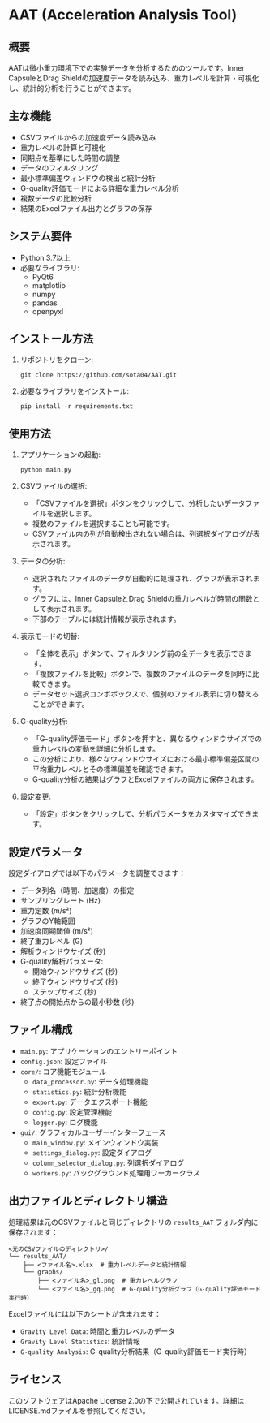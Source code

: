 # AAT (Acceleration Analysis Tool)

## 概要
AATは微小重力環境下での実験データを分析するためのツールです。Inner CapsuleとDrag Shieldの加速度データを読み込み、重力レベルを計算・可視化し、統計的分析を行うことができます。

## 主な機能
- CSVファイルからの加速度データ読み込み
- 重力レベルの計算と可視化
- 同期点を基準にした時間の調整
- データのフィルタリング
- 最小標準偏差ウィンドウの検出と統計分析
- G-quality評価モードによる詳細な重力レベル分析
- 複数データの比較分析
- 結果のExcelファイル出力とグラフの保存

## システム要件
- Python 3.7以上
- 必要なライブラリ:
  - PyQt6
  - matplotlib
  - numpy
  - pandas
  - openpyxl

## インストール方法
1. リポジトリをクローン:
   ```
   git clone https://github.com/sota04/AAT.git
   ```

2. 必要なライブラリをインストール:
   ```
   pip install -r requirements.txt
   ```

## 使用方法
1. アプリケーションの起動:
   ```
   python main.py
   ```

2. CSVファイルの選択:
   - 「CSVファイルを選択」ボタンをクリックして、分析したいデータファイルを選択します。
   - 複数のファイルを選択することも可能です。
   - CSVファイル内の列が自動検出されない場合は、列選択ダイアログが表示されます。

3. データの分析:
   - 選択されたファイルのデータが自動的に処理され、グラフが表示されます。
   - グラフには、Inner CapsuleとDrag Shieldの重力レベルが時間の関数として表示されます。
   - 下部のテーブルには統計情報が表示されます。

4. 表示モードの切替:
   - 「全体を表示」ボタンで、フィルタリング前の全データを表示できます。
   - 「複数ファイルを比較」ボタンで、複数のファイルのデータを同時に比較できます。
   - データセット選択コンボボックスで、個別のファイル表示に切り替えることができます。

5. G-quality分析:
   - 「G-quality評価モード」ボタンを押すと、異なるウィンドウサイズでの重力レベルの変動を詳細に分析します。
   - この分析により、様々なウィンドウサイズにおける最小標準偏差区間の平均重力レベルとその標準偏差を確認できます。
   - G-quality分析の結果はグラフとExcelファイルの両方に保存されます。

6. 設定変更:
   - 「設定」ボタンをクリックして、分析パラメータをカスタマイズできます。

## 設定パラメータ
設定ダイアログでは以下のパラメータを調整できます：
- データ列名（時間、加速度）の指定
- サンプリングレート (Hz)
- 重力定数 (m/s²)
- グラフのY軸範囲
- 加速度同期閾値 (m/s²)
- 終了重力レベル (G)
- 解析ウィンドウサイズ (秒)
- G-quality解析パラメータ:
  - 開始ウィンドウサイズ (秒)
  - 終了ウィンドウサイズ (秒) 
  - ステップサイズ (秒)
- 終了点の開始点からの最小秒数 (秒)

## ファイル構成
- `main.py`: アプリケーションのエントリーポイント
- `config.json`: 設定ファイル
- `core/`: コア機能モジュール
  - `data_processor.py`: データ処理機能
  - `statistics.py`: 統計分析機能
  - `export.py`: データエクスポート機能
  - `config.py`: 設定管理機能
  - `logger.py`: ログ機能
- `gui/`: グラフィカルユーザーインターフェース
  - `main_window.py`: メインウィンドウ実装
  - `settings_dialog.py`: 設定ダイアログ
  - `column_selector_dialog.py`: 列選択ダイアログ
  - `workers.py`: バックグラウンド処理用ワーカークラス

## 出力ファイルとディレクトリ構造
処理結果は元のCSVファイルと同じディレクトリの `results_AAT` フォルダ内に保存されます：

```
<元のCSVファイルのディレクトリ>/
└── results_AAT/
    ├── <ファイル名>.xlsx  # 重力レベルデータと統計情報
    └── graphs/
        ├── <ファイル名>_gl.png  # 重力レベルグラフ
        └── <ファイル名>_gq.png  # G-quality分析グラフ（G-quality評価モード実行時）
```

Excelファイルには以下のシートが含まれます：
- `Gravity Level Data`: 時間と重力レベルのデータ
- `Gravity Level Statistics`: 統計情報
- `G-quality Analysis`: G-quality分析結果（G-quality評価モード実行時）

## ライセンス
このソフトウェアはApache License 2.0の下で公開されています。詳細はLICENSE.mdファイルを参照してください。

